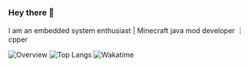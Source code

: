 ### Hey there 👋 
I am an embedded system enthusiast | Minecraft java mod developer ｜ cpper

![Overview](https://github-readme-stats.vercel.app/api?username=robcholz&count_private=true&include_all_commits=true&card_width=100&theme=tokyonight)
![Top Langs](https://github-readme-stats.vercel.app/api/top-langs/?username=robcholz&&langs_count=5&card_height=500&card_width=100&theme=tokyonight)
![Wakatime](https://github-readme-stats.vercel.app/api/wakatime?username=robcholz&card_width=250&title_color=CC88BB&langs_count=5&theme=tokyonight)

